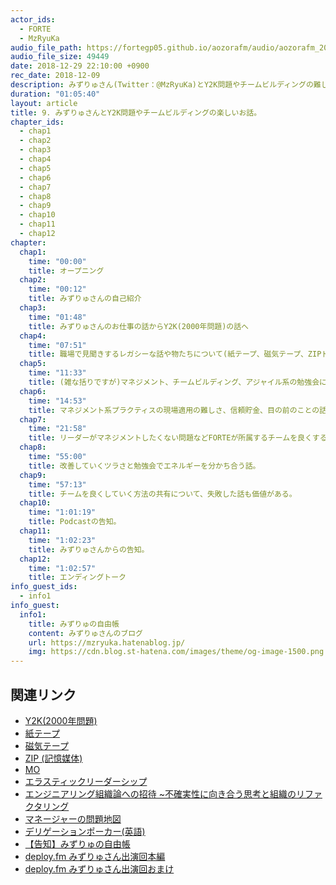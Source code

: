 ```yaml
---
actor_ids:
  - FORTE
  - MzRyuKa
audio_file_path: https://fortegp05.github.io/aozorafm/audio/aozorafm_20181229_01.mp3
audio_file_size: 49449
date: 2018-12-29 22:10:00 +0900
rec_date: 2018-12-09
description: みずりゅさん(Twitter：@MzRyuKa)とY2K問題やチームビルディングの難しさについて楽しく語りました。
duration: "01:05:40"
layout: article
title: 9. みずりゅさんとY2K問題やチームビルディングの楽しいお話。
chapter_ids:
  - chap1
  - chap2
  - chap3
  - chap4
  - chap5
  - chap6
  - chap7
  - chap8
  - chap9
  - chap10
  - chap11
  - chap12
chapter:
  chap1:
    time: "00:00"
    title: オープニング
  chap2:
    time: "00:12"
    title: みずりゅさんの自己紹介
  chap3:
    time: "01:48"
    title: みずりゅさんのお仕事の話からY2K(2000年問題)の話へ
  chap4:
    time: "07:51"
    title: 職場で見聞きするレガシーな話や物たちについて(紙テープ、磁気テープ、ZIPドライブ、MOなど…)
  chap5:
    time: "11:33"
    title: (雑な括りですが)マネジメント、チームビルディング、アジャイル系の勉強会について
  chap6:
    time: "14:53"
    title: マネジメント系プラクティスの現場適用の難しさ、信頼貯金、目の前のことの話などについて
  chap7:
    time: "21:58"
    title: リーダーがマネジメントしたくない問題などFORTEが所属するチームを良くするためには?
  chap8:
    time: "55:00"
    title: 改善していくツラさと勉強会でエネルギーを分かち合う話。
  chap9:
    time: "57:13"
    title: チームを良くしていく方法の共有について、失敗した話も価値がある。
  chap10:
    time: "1:01:19"
    title: Podcastの告知。
  chap11:
    time: "1:02:23"
    title: みずりゅさんからの告知。
  chap12:
    time: "1:02:57"
    title: エンディングトーク
info_guest_ids:
  - info1
info_guest:
  info1:
    title: みずりゅの自由帳
    content: みずりゅさんのブログ
    url: https://mzryuka.hatenablog.jp/
    img: https://cdn.blog.st-hatena.com/images/theme/og-image-1500.png
---
```


## 関連リンク
- [Y2K(2000年問題)](https://ja.wikipedia.org/wiki/2000%E5%B9%B4%E5%95%8F%E9%A1%8C)
- [紙テープ](https://ja.wikipedia.org/wiki/%E7%B4%99%E3%83%86%E3%83%BC%E3%83%97)
- [磁気テープ](https://ja.wikipedia.org/wiki/%E7%A3%81%E6%B0%97%E3%83%86%E3%83%BC%E3%83%97#%E3%82%B3%E3%83%B3%E3%83%94%E3%83%A5%E3%83%BC%E3%82%BF%E7%94%A8)
- [ZIP (記憶媒体)](https://ja.wikipedia.org/wiki/ZIP_(%E8%A8%98%E6%86%B6%E5%AA%92%E4%BD%93))
- [MO](https://ja.wikipedia.org/wiki/%E5%85%89%E7%A3%81%E6%B0%97%E3%83%87%E3%82%A3%E3%82%B9%E3%82%AF)
- [エラスティックリーダーシップ](https://www.oreilly.co.jp/books/9784873118024/)
- [エンジニアリング組織論への招待 ~不確実性に向き合う思考と組織のリファクタリング](https://www.amazon.co.jp/%E3%82%A8%E3%83%B3%E3%82%B8%E3%83%8B%E3%82%A2%E3%83%AA%E3%83%B3%E3%82%B0%E7%B5%84%E7%B9%94%E8%AB%96%E3%81%B8%E3%81%AE%E6%8B%9B%E5%BE%85-%E4%B8%8D%E7%A2%BA%E5%AE%9F%E6%80%A7%E3%81%AB%E5%90%91%E3%81%8D%E5%90%88%E3%81%86%E6%80%9D%E8%80%83%E3%81%A8%E7%B5%84%E7%B9%94%E3%81%AE%E3%83%AA%E3%83%95%E3%82%A1%E3%82%AF%E3%82%BF%E3%83%AA%E3%83%B3%E3%82%B0-%E5%BA%83%E6%9C%A8-%E5%A4%A7%E5%9C%B0/dp/4774196053)
- [マネージャーの問題地図](https://www.amazon.co.jp/%E3%83%9E%E3%83%8D%E3%83%BC%E3%82%B8%E3%83%A3%E3%83%BC%E3%81%AE%E5%95%8F%E9%A1%8C%E5%9C%B0%E5%9B%B3-%E3%80%8C%E3%81%A7%E3%80%81%E3%81%A9%E3%81%93%E3%81%8B%E3%82%89%E5%A4%89%E3%81%88%E3%82%8B-%E3%80%8D%E3%81%82%E3%82%8C%E3%82%82%E3%81%93%E3%82%8C%E3%82%82%E3%81%A7%E3%80%81%E3%81%A6%E3%82%93%E3%82%84%E3%82%8F%E3%82%93%E3%82%84%E3%81%AA%E7%8F%BE%E5%A0%B4%E3%81%AE%E3%83%9E%E3%83%8D%E3%82%B8%E3%83%A1%E3%83%B3%E3%83%88-%E6%B2%A2%E6%B8%A1-%E3%81%82%E3%81%BE%E3%81%AD/dp/4774198749)
- [デリゲーションポーカー(英語)](https://management30.com/product/delegation-poker/)
- [【告知】みずりゅの自由帳](https://mzryuka.hatenablog.jp/)
- [deploy.fm みずりゅさん出演回本編](https://takattata.github.io/deployfm/episode/10-main)
- [deploy.fm みずりゅさん出演回おまけ](https://takattata.github.io/deployfm/episode/10-omake)
